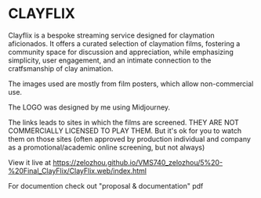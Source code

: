 # CLAYFLIX

Clayflix is a bespoke streaming service designed for claymation aficionados. It offers a curated selection of claymation films, fostering a community space for discussion and appreciation, while emphasizing simplicity, user engagement, and an intimate connection to the cratfsmanship of clay animation.

The images used are mostly from film posters, which allow non-commercial use.

The LOGO was designed by me using Midjourney.

The links leads to sites in which the films are screened. THEY ARE NOT COMMERCIALLY LICENSED TO PLAY THEM. But it's ok for you to watch them on those sites (often approved by production individual and company as a promotional/academic online screening, but not always)

View it live at https://zelozhou.github.io/VMS740_zelozhou/5%20-%20Final_ClayFlix/ClayFlix.web/index.html

For documention check out "proposal & documentation" pdf
